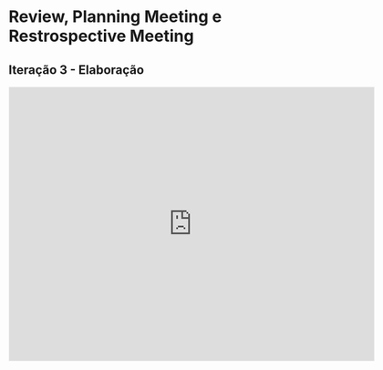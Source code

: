 # Review, Planning Meeting e Restrospective Meeting

## Iteração 3 - Elaboração

<iframe src='https://app.mural.co/embed/a987aaf3-f649-441f-a235-8027a21a6387'
  width='100%'
  height='480px'
  style='min-width: 640px; min-height: 480px; background-color: #f4f4f4; border: 1px solid #efefef'
  sandbox='allow-same-origin allow-scripts allow-modals allow-popups allow-popups-to-escape-sandbox'/>